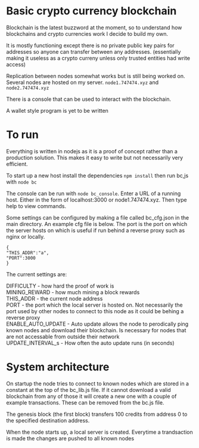 # Basic crypto currency blockchain

Blockchain is the latest buzzword at the moment, so to understand how blockchains and crypto currencies work I decide to build my own.

It is mostly functioning except there is no private public key pairs for addresses so anyone can transfer between any addresses. (essentially making it useless as a crypto curreny unless only trusted entities had write access) 

Replication between nodes somewhat works but is still being worked on. Several nodes are hosted on my server. `node1.747474.xyz` and `node2.747474.xyz`

There is a console that can be used to interact with the blockchain.

A wallet style program is yet to be written

# To run
Everything is written in nodejs as it is a proof of concept rather than a production solution. This makes it easy to write but not necessarily very efficient.

To start up a new host install the dependencies `npm install` then run bc,js with `node bc`

The console can be run with `node bc_console`. Enter a URL of a running host. Either in the form of localhost:3000 or node1.747474.xyz. Then type help to view commands.

Some settings can be configured by making a file called bc_cfg.json in the main directory. An example cfg file is below. The port is the port on which the server hosts on which is useful if run behind a reverse proxy such as nginx or locally. 

```
{
"THIS_ADDR":"a", 
"PORT":3000
} 
```

The current settings are:

DIFFICULTY - how hard the proof of work is  
MINING_REWARD - how much mining a block rewards  
THIS_ADDR - the current node address  
PORT - the port which the local server is hosted on. Not necessarily the port used by other nodes to connect to this node as it could be behing a reverse proxy  
ENABLE_AUTO_UPDATE - Auto update allows the node to perodically ping known nodes and download their blockchain. Is necessary for nodes that are not accessable from outside their network  
UPDATE_INTERVAL_s - How often the auto update runs (in seconds)
  
# System architecture 
On startup the node tries to connect to known nodes which are stored in a constant at the top of the bc_lib.js file. If it cannot download a valid blockchain from any of those it will create a new one with a couple of example transactions. These can be removed from the bc.js file. 

The genesis block (the first block) transfers 100 credits from address 0 to the specified destination address.

When the node starts up, a local server is created. Everytime a trandsaction is made the changes are pushed to all known nodes
